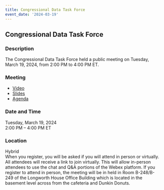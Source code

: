 ```yaml
---
title: Congressional Data Task Force  
event_date: '2024-03-19'
---
```


## Congressional Data Task Force  

### Description  
The Congressional Data Task Force held a public meeting on Tuesday, March 19, 2024, from 2:00 PM to 4:00 PM ET. 
  
### Meeting  
* [Video](https://vimeo.com/925411985/00f782e8b1)   
* [Slides](https://usgpo.github.io/innovation/resources/CDTF20240319/SlideDeck-CongressionalDataTaskForce-March-2024-meeting-released.pdf)  
* [Agenda](https://usgpo.github.io/innovation/resources/CDTF20240319/Agenda-03-19-2024.pdf)  
  
### Date and Time  
Tuesday, March 19, 2024  
2:00 PM – 4:00 PM ET  

### Location  
Hybrid  
When you register, you will be asked if you will attend in person or virtually. All attendees will receive a link to join virtually. This will allow in-person attendees to use the chat and Q&A portions of the Webex platform. If you register to attend in person, the meeting will be in held in Room B-248/B-249 of the Longworth House Office Building which is located in the basement level across from the cafeteria and Dunkin Donuts.  

 


